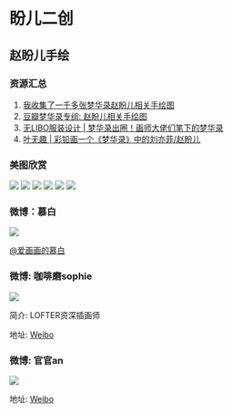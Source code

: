 # 盼儿二创

## 赵盼儿手绘

### 资源汇总
1. [我收集了一千多张梦华录赵盼儿相关手绘图](https://www.bilibili.com/video/BV1NN4y1u7GA/)
2. [豆瓣梦华录专组: 赵盼儿相关手绘图](https://www.douban.com/group/topic/274331396/?_i=4537692bbuQ57r,4537695EBOLKYV&dt_platform=wechat_friends&dt_dapp=1)
3. [无LIBO服装设计 | 梦华录出圈！画师大佬们笔下的梦华录](https://mp.weixin.qq.com/s/whFvL8G1DfK_x8GOuWnTyA)
4. [叶无趣 | 彩铅画一个《梦华录》中的刘亦菲/赵盼儿](https://www.bilibili.com/video/BV1zg41197Cn?share_source=copy_web&vd_source=f736773e8cd672da4192a42087bfe36c)

### 美图欣赏

![](/image/erchuang/piant/paner-1.webp)
![](/image/erchuang/piant/paner-2.jpg)
![](/image/erchuang/piant/paner-3.jpg)
![](/image/erchuang/piant/paner-4.jpg)
![](/image/erchuang/piant/paner-5.jpg)
![](/image/erchuang/piant/paner-6.jpg)


### 微博：慕白

![](/image//teamrole/paner1.jpg)

[@爱画画的慕白](https://m.weibo.cn/2038573012/4784658258594399)

### 微博: 咖啡磨sophie
![](/image/erchuang/piant/paner-7.jpg)

简介: LOFTER资深插画师

地址: [Weibo](https://weibo.com/u/2652998647)

### 微博: 官官an
![](/image/erchuang/piant/paner-9.jpg)

地址: [Weibo](https://weibo.com/n/官官an)
